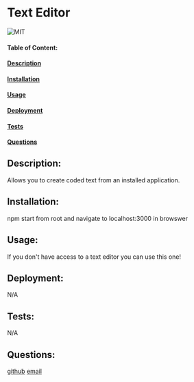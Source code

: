 # Text Editor

![MIT](https://img.shields.io/badge/License-MIT-blue)

#### Table of Content:

#### [Description](#description)

#### [Installation](#installation)

#### [Usage](#usage)

#### [Deployment](#deployment)

#### [Tests](#tests)

#### [Questions](#questions)

## Description:

Allows you to create coded text from an installed application.

## Installation:

npm start from root and navigate to localhost:3000 in browswer

## Usage:

If you don't have access to a text editor you can use this one!

## Deployment:

N/A

## Tests:

N/A

## Questions:

[github](https://github.com/https://github.com/Slimshady079/Text-Editor)
[email](mailto:maximiliangibes@gmail.com)
